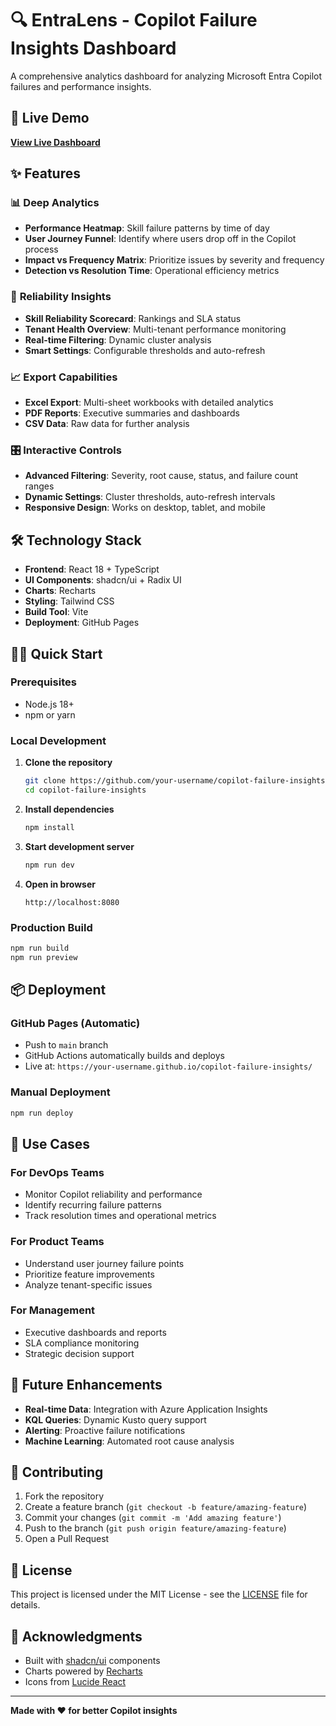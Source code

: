 # 🔍 EntraLens - Copilot Failure Insights Dashboard

A comprehensive analytics dashboard for analyzing Microsoft Entra Copilot failures and performance insights.

## 🚀 Live Demo

**[View Live Dashboard](https://your-username.github.io/copilot-failure-insights/)**

## ✨ Features

### 📊 **Deep Analytics**
- **Performance Heatmap**: Skill failure patterns by time of day
- **User Journey Funnel**: Identify where users drop off in the Copilot process
- **Impact vs Frequency Matrix**: Prioritize issues by severity and frequency
- **Detection vs Resolution Time**: Operational efficiency metrics

### 🔧 **Reliability Insights**
- **Skill Reliability Scorecard**: Rankings and SLA status
- **Tenant Health Overview**: Multi-tenant performance monitoring
- **Real-time Filtering**: Dynamic cluster analysis
- **Smart Settings**: Configurable thresholds and auto-refresh

### 📈 **Export Capabilities**
- **Excel Export**: Multi-sheet workbooks with detailed analytics
- **PDF Reports**: Executive summaries and dashboards
- **CSV Data**: Raw data for further analysis

### 🎛️ **Interactive Controls**
- **Advanced Filtering**: Severity, root cause, status, and failure count ranges
- **Dynamic Settings**: Cluster thresholds, auto-refresh intervals
- **Responsive Design**: Works on desktop, tablet, and mobile

## 🛠️ Technology Stack

- **Frontend**: React 18 + TypeScript
- **UI Components**: shadcn/ui + Radix UI
- **Charts**: Recharts
- **Styling**: Tailwind CSS
- **Build Tool**: Vite
- **Deployment**: GitHub Pages

## 🏃‍♂️ Quick Start

### Prerequisites
- Node.js 18+ 
- npm or yarn

### Local Development

1. **Clone the repository**
   ```bash
   git clone https://github.com/your-username/copilot-failure-insights.git
   cd copilot-failure-insights
   ```

2. **Install dependencies**
   ```bash
   npm install
   ```

3. **Start development server**
   ```bash
   npm run dev
   ```

4. **Open in browser**
   ```
   http://localhost:8080
   ```

### Production Build

```bash
npm run build
npm run preview
```

## 📦 Deployment

### GitHub Pages (Automatic)
- Push to `main` branch
- GitHub Actions automatically builds and deploys
- Live at: `https://your-username.github.io/copilot-failure-insights/`

### Manual Deployment
```bash
npm run deploy
```

## 🎯 Use Cases

### **For DevOps Teams**
- Monitor Copilot reliability and performance
- Identify recurring failure patterns
- Track resolution times and operational metrics

### **For Product Teams**
- Understand user journey failure points
- Prioritize feature improvements
- Analyze tenant-specific issues

### **For Management**
- Executive dashboards and reports
- SLA compliance monitoring
- Strategic decision support

## 🔮 Future Enhancements

- **Real-time Data**: Integration with Azure Application Insights
- **KQL Queries**: Dynamic Kusto query support
- **Alerting**: Proactive failure notifications
- **Machine Learning**: Automated root cause analysis

## 🤝 Contributing

1. Fork the repository
2. Create a feature branch (`git checkout -b feature/amazing-feature`)
3. Commit your changes (`git commit -m 'Add amazing feature'`)
4. Push to the branch (`git push origin feature/amazing-feature`)
5. Open a Pull Request

## 📄 License

This project is licensed under the MIT License - see the [LICENSE](LICENSE) file for details.

## 🙏 Acknowledgments

- Built with [shadcn/ui](https://ui.shadcn.com/) components
- Charts powered by [Recharts](https://recharts.org/)
- Icons from [Lucide React](https://lucide.dev/)

---

**Made with ❤️ for better Copilot insights**
